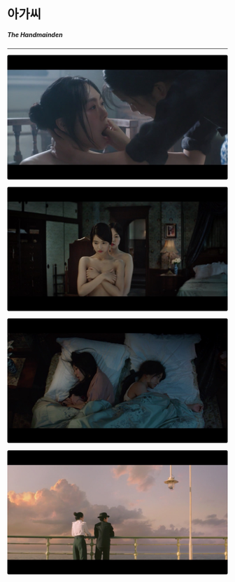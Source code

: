 # 아가씨 

##### The Handmainden


---

![](The_Handmainden_1.jpg)

![](The_Handmainden_2.jpg)

![](The_Handmainden_3.jpg)

![](The_Handmainden_4.jpg)
